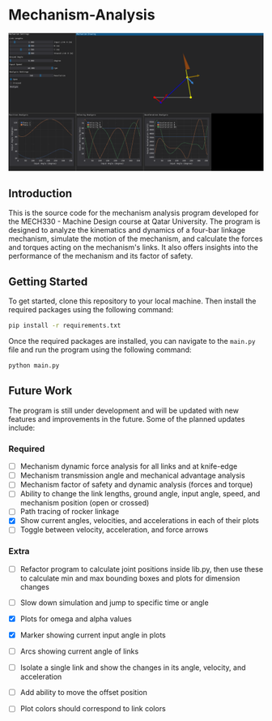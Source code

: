 # Mechanism-Analysis

![Project cover photo showing a four-bar linkage mechanism](cover.png)

## Introduction

This is the source code for the mechanism analysis program developed for the MECH330 - Machine Design course at Qatar University. The program is designed to analyze the kinematics and dynamics of a four-bar linkage mechanism, simulate the motion of the mechanism, and calculate the forces and torques acting on the mechanism's links. It also offers insights into the performance of the mechanism and its factor of safety.

## Getting Started

To get started, clone this repository to your local machine. Then install the required packages using the following command:

```bash
pip install -r requirements.txt
```

Once the required packages are installed, you can navigate to the `main.py` file and run the program using the following command:

```bash
python main.py
```

## Future Work

The program is still under development and will be updated with new features and improvements in the future. Some of the planned updates include:

### Required
- [ ] Mechanism dynamic force analysis for all links and at knife-edge
- [ ] Mechanism transmission angle and mechanical advantage analysis
- [ ] Mechanism factor of safety and dynamic analysis (forces and torque)
- [ ] Ability to change the link lengths, ground angle, input angle, speed, and mechanism position (open or crossed)
- [ ] Path tracing of rocker linkage
- [x] Show current angles, velocities, and accelerations in each of their plots 
- [ ] Toggle between velocity, acceleration, and force arrows

### Extra
- [ ] Refactor program to calculate joint positions inside lib.py, then use these to calculate min and max bounding boxes and plots for dimension changes
- [ ] Slow down simulation and jump to specific time or angle
- [x] Plots for omega and alpha values
- [x] Marker showing current input angle in plots
- [ ] Arcs showing current angle of links
- [ ] Isolate a single link and show the changes in its angle, velocity, and acceleration
- [ ] Add ability to move the offset position
- [ ] Plot colors should correspond to link colors


